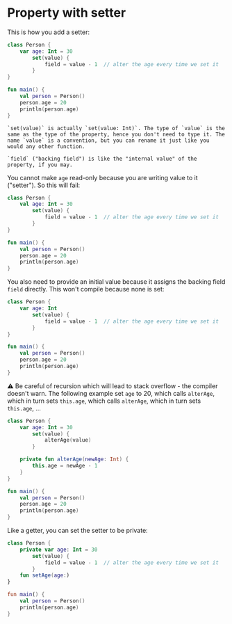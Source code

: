 # Property with setter

This is how you add a setter:

```kotlin
class Person {
    var age: Int = 30
        set(value) {
            field = value - 1  // alter the age every time we set it
        }
}

fun main() {
	val person = Person()
	person.age = 20
	println(person.age)
}
```

```admonish note
`set(value)` is actually `set(value: Int)`. The type of `value` is the same as the type of the property, hence you don't need to type it. The name `value` is a convention, but you can rename it just like you would any other function.
```

```admonish note
`field` ("backing field") is like the "internal value" of the property, if you may.
```

You cannot make `age` read-only because you are writing value to it ("setter"). So this will fail:

```kotlin
class Person {
    val age: Int = 30
        set(value) {
            field = value - 1  // alter the age every time we set it
        }
}

fun main() {
	val person = Person()
	person.age = 20
	println(person.age)
}
```

You also need to provide an initial value because it assigns the backing field `field` directly. This won't compile because none is set:

```kotlin
class Person {
    var age: Int
        set(value) {
            field = value - 1  // alter the age every time we set it
        }
}

fun main() {
	val person = Person()
	person.age = 20
	println(person.age)
}
```

⚠️ Be careful of recursion which will lead to stack overflow - the compiler doesn't warn. The following example set `age` to 20, which calls `alterAge`, which in turn sets `this.age`, which calls `alterAge`,  which in turn sets `this.age`, ...

```kotlin
class Person {
    var age: Int = 30
        set(value) {
            alterAge(value)
        }

    private fun alterAge(newAge: Int) {
        this.age = newAge - 1
    }
}

fun main() {
	val person = Person()
	person.age = 20
	println(person.age)
}
```

Like a getter, you can set the setter to be private:

```kotlin
class Person {
    private var age: Int = 30
        set(value) {
            field = value - 1  // alter the age every time we set it
        }
    fun setAge(age:)
}

fun main() {
	val person = Person()
	println(person.age)
}
```